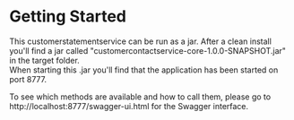 # Getting Started
This customerstatementservice can be run as a jar. After a clean install you'll find a jar called "customercontactservice-core-1.0.0-SNAPSHOT.jar" in the target folder.  
When starting this .jar you'll find that the application has been started on port 8777.

To see which methods are available and how to call them, please go to http://localhost:8777/swagger-ui.html for the Swagger interface.